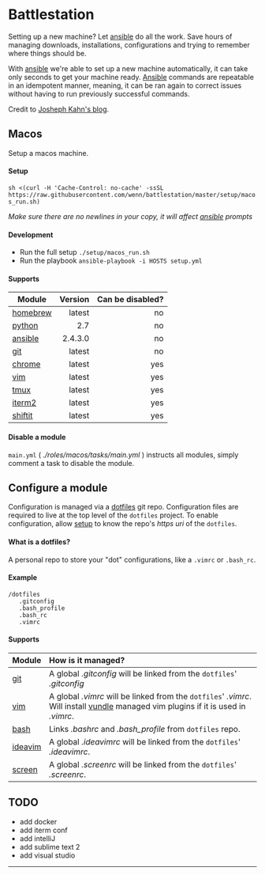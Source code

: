 # Battlestation
Setting up a new machine? Let [ansible][ansible] do all the work.
Save hours of managing downloads, installations, configurations and trying to remember where things should be.

With [ansible] we're able to set up a new machine automatically, it can take only seconds to get your machine ready. [Ansible][ansible] commands are repeatable in an idempotent manner, meaning, it can be ran again to correct issues without having to run previously successful commands.

Credit to [Josheph Kahn's blog][josephkahn].

## Macos
Setup a macos machine.

#### Setup
`sh <(curl -H 'Cache-Control: no-cache' -ssSL https://raw.githubusercontent.com/wenn/battlestation/master/setup/macos_run.sh)`

*Make sure there are no newlines in your copy, it will affect [ansible] prompts*

#### Development
- Run the full setup `./setup/macos_run.sh`
- Run the playbook `ansible-playbook -i HOSTS setup.yml`

#### Supports

| Module | Version | Can be disabled? |
| --- |---:|---:|
| [homebrew] | latest | no |
| [python] | 2.7 | no |
| [ansible] | 2.4.3.0 | no |
| [git] | latest | no |
| [chrome] | latest | yes |
| [vim] | latest | yes |
| [tmux] | latest | yes |
| [iterm2] | latest | yes |
| [shiftit] | latest | yes |


#### Disable a module
`main.yml` ( _./roles/macos/tasks/main.yml_ ) instructs all modules, simply comment a task to disable the module.



## Configure a module
Configuration is managed via a [dotfiles] git repo.
Configuration files are required to live at the top level of the `dotfiles` project.
To enable configuration, allow [setup] to know the repo's _https uri_ of the `dotfiles`.

#### What is a dotfiles?
A personal repo to store your "dot" configurations, like a `.vimrc` or `.bash_rc`.

#### Example

```
/dotfiles
   .gitconfig
   .bash_profile
   .bash_rc
   .vimrc
```

#### Supports

| Module | How is it managed? |
| --- | :--- |
| [git] | A global _.gitconfig_  will be linked from the `dotfiles`' _.gitconfig_ |
| [vim] | A global _.vimrc_  will be linked from the `dotfiles`' _.vimrc_. Will install [vundle] managed vim plugins if it is used in _.vimrc_.|
| [bash] | Links _.bashrc_ and *.bash\_profile* from `dotfiles` repo.|
| [ideavim] | A global _.ideavimrc_  will be linked from the `dotfiles`' _.ideavimrc_.|
| [screen] | A global _.screenrc_  will be linked from the `dotfiles`' _.screenrc_.|


## TODO

- add docker
- add iterm conf
- add intelliJ
- add sublime text 2
- add visual studio

---

[dotfiles]: #what-is-a-dotfiles
[setup]: #setup

[josephkahn]: https://blog.josephkahn.io/articles/ansible/
[ansible]: https://www.ansible.com/
[vundle]: https://github.com/VundleVim/Vundle.vim
[tmux]: https://github.com/tmux/tmux/wiki
[homebrew]: https://brew.sh/
[git]: https://git-scm.com/
[chrome]: https://www.google.com/chrome/
[python]: https://www.python.org/
[vim]: https://www.vim.org/
[iterm2]: https://www.iterm2.com/
[bash]: https://linux.die.net/man/1/bash
[screen]: https://www.gnu.org/software/screen/
[ideavim]: https://plugins.jetbrains.com/plugin/164-ideavim
[shiftit]: https://github.com/fikovnik/ShiftIt
[chef]: https://www.chef.io/
[puppet]: https://puppet.com/
